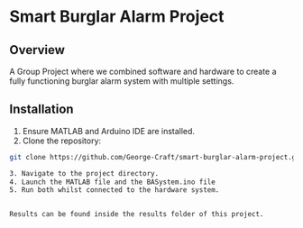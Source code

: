 # Smart Burglar Alarm Project
## Overview
A Group Project where we combined software and hardware to create a fully functioning burglar alarm system with multiple settings.

## Installation
1. Ensure MATLAB and Arduino IDE are installed.
2.  Clone the repository:
   ```bash
 git clone https://github.com/George-Craft/smart-burglar-alarm-project.git

3. Navigate to the project directory.
4. Launch the MATLAB file and the BASystem.ino file
5. Run both whilst connected to the hardware system.


Results can be found inside the results folder of this project.
